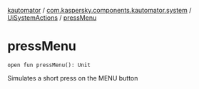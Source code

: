 [kautomator](../../index.md) / [com.kaspersky.components.kautomator.system](../index.md) / [UiSystemActions](index.md) / [pressMenu](./press-menu.md)

# pressMenu

`open fun pressMenu(): Unit`

Simulates a short press on the MENU button

